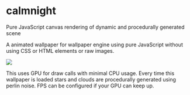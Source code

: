 # calmnight
Pure JavaScript canvas rendering of dynamic and procedurally generated scene

A animated wallpaper for wallpaper engine using pure JavaScript without using CSS or HTML elements or raw images.

![](https://github.com/adityarahul314/calmnight/blob/main/calmnight_preview.png)

This uses GPU for draw calls with minimal CPU usage. Every time this wallpaper is loaded stars and clouds are procedurally generated using perlin noise. FPS can be configured if your GPU can keep up.
